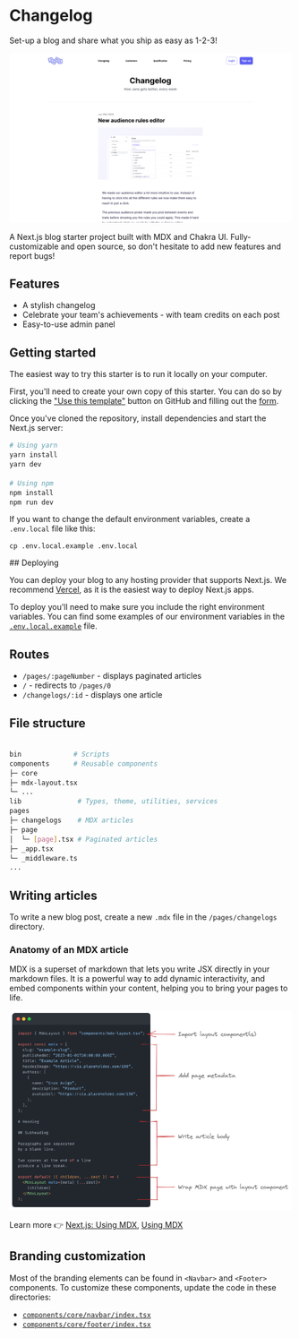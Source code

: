 # Changelog

Set-up a blog and share what you ship as easy as 1-2-3!

![screenshot](/changelog.png)

A Next.js blog starter project built with MDX and Chakra UI. Fully-customizable and open source, so don't hesitate to add new features and report bugs!

## Features

- A stylish changelog
- Celebrate your team's achievements - with team credits on each post
- Easy-to-use admin panel

## Getting started

The easiest way to try this starter is to run it locally on your computer.

First, you'll need to create your own copy of this starter. You can do so by clicking the ["Use this template"](https://github.com/ferrucc-io/changelog/generate) button on GitHub and filling out the [form](https://docs.github.com/en/github/creating-cloning-and-archiving-repositories/creating-a-repository-from-a-template).

Once you've cloned the repository, install dependencies and start the Next.js server:

```bash
# Using yarn
yarn install
yarn dev

# Using npm
npm install
npm run dev
```

If you want to change the default environment variables, create a `.env.local` file like this:

```
cp .env.local.example .env.local
```

## Deploying

You can deploy your blog to any hosting provider that supports Next.js. We recommend [Vercel](https://vercel.com), as it is the easiest way to deploy Next.js apps.

To deploy you'll need to make sure you include the right environment variables. You can find some examples of our environment variables in the [`.env.local.example`](https://github.com/juneHQ/changelog/tree/master/.env.example) file.

## Routes

- `/pages/:pageNumber` - displays paginated articles
- `/` - redirects to `/pages/0`
- `/changelogs/:id` - displays one article

## File structure

```bash

bin             # Scripts
components      # Reusable components
├─ core
├─ mdx-layout.tsx
└─ ...
lib              # Types, theme, utilities, services
pages
├─ changelogs    # MDX articles
├─ page
│  └─ [page].tsx # Paginated articles
├─ _app.tsx
└─ _middleware.ts
...
```

## Writing articles

To write a new blog post, create a new `.mdx` file in the `/pages/changelogs` directory.

### Anatomy of an MDX article

MDX is a superset of markdown that lets you write JSX directly in your markdown files. It is a powerful way to add dynamic interactivity, and embed components within your content, helping you to bring your pages to life.

![mdx-preview](/mdx-preview.png)

Learn more 👉 [Next.js: Using MDX](https://nextjs.org/docs/advanced-features/using-mdx), [Using MDX](https://mdxjs.com/docs/using-mdx/)

## Branding customization

Most of the branding elements can be found in `<Navbar>` and `<Footer>` components. To customize these components, update the code in these directories:

- [`components/core/navbar/index.tsx`](https://github.com/juneHQ/changelog/tree/master/components/core/navbar)
- [`components/core/footer/index.tsx`](https://github.com/juneHQ/changelog/tree/master/components/core/footer)
